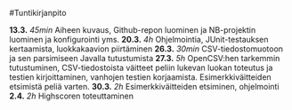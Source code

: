 #Tuntikirjanpito

**13.3.** *45min* Aiheen kuvaus, Github-repon luominen ja NB-projektin luominen ja konfigurointi yms.
**20.3.** *4h* Ohjelmointia, JUnit-testauksen kertaamista, luokkakaavion piirtäminen
**26.3.** *30min* CSV-tiedostomuotoon ja sen parsimiseen Javalla tutustumista
**27.3.** *5h* OpenCSV:hen tarkemmin tutustuminen, CSV-tiedostoista väitteet peliin lukevan luokan toteutus ja testien kirjoittaminen, vanhojen testien korjaamista. Esimerkkiväitteiden etsimistä peliä varten.
**30.3.** *2h* Esimerkkiväitteiden etsiminen, ohjelmointi
**2.4.** *2h* Highscoren toteuttaminen
